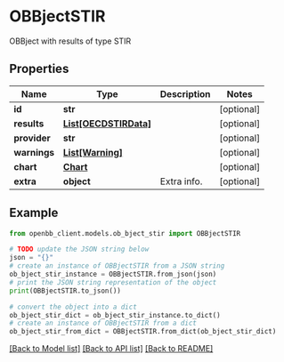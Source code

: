 # OBBjectSTIR

OBBject with results of type STIR

## Properties

Name | Type | Description | Notes
------------ | ------------- | ------------- | -------------
**id** | **str** |  | [optional] 
**results** | [**List[OECDSTIRData]**](OECDSTIRData.md) |  | [optional] 
**provider** | **str** |  | [optional] 
**warnings** | [**List[Warning]**](Warning.md) |  | [optional] 
**chart** | [**Chart**](Chart.md) |  | [optional] 
**extra** | **object** | Extra info. | [optional] 

## Example

```python
from openbb_client.models.ob_bject_stir import OBBjectSTIR

# TODO update the JSON string below
json = "{}"
# create an instance of OBBjectSTIR from a JSON string
ob_bject_stir_instance = OBBjectSTIR.from_json(json)
# print the JSON string representation of the object
print(OBBjectSTIR.to_json())

# convert the object into a dict
ob_bject_stir_dict = ob_bject_stir_instance.to_dict()
# create an instance of OBBjectSTIR from a dict
ob_bject_stir_from_dict = OBBjectSTIR.from_dict(ob_bject_stir_dict)
```
[[Back to Model list]](../README.md#documentation-for-models) [[Back to API list]](../README.md#documentation-for-api-endpoints) [[Back to README]](../README.md)


